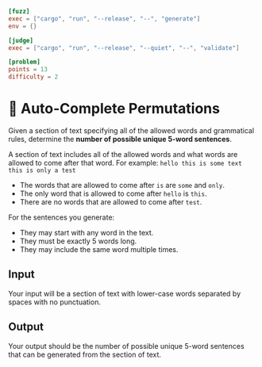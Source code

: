 ```toml
[fuzz]
exec = ["cargo", "run", "--release", "--", "generate"]
env = {}

[judge]
exec = ["cargo", "run", "--release", "--quiet", "--", "validate"]

[problem]
points = 13
difficulty = 2
```

# 💬 Auto-Complete Permutations
Given a section of text specifying all of the allowed words and grammatical rules, determine the **number of possible unique 5-word sentences**.

A section of text includes all of the allowed words and what words are allowed to come after that word. For example:
```hello this is some text this is only a test```
* The words that are allowed to come after `is` are `some` and `only`.
* The only word that is allowed to come after `hello` is `this`.
* There are no words that are allowed to come after `test`.

For the sentences you generate:
* They may start with any word in the text.
* They must be exactly 5 words long.
* They may include the same word multiple times.

## Input
Your input will be a section of text with lower-case words separated by spaces with no punctuation.

## Output
Your output should be the number of possible unique 5-word sentences that can be generated from the section of text.
